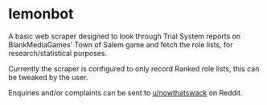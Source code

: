 # lemonbot

A basic web scraper designed to look through Trial System reports on BlankMediaGames' Town of Salem game and fetch the role lists, for research/statistical purposes.

Currently the scraper is configured to only record Ranked role lists, this can be tweaked by the user.

Enquiries and/or complaints can be sent to [u/nowthatswack](https://www.reddit.com/message/compose/?to=nowthatswack) on Reddit.

